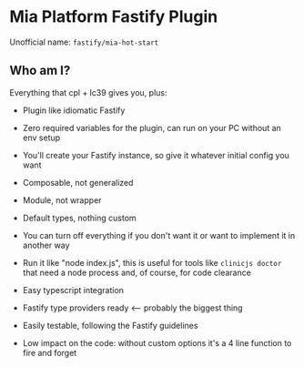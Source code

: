 # Mia Platform Fastify Plugin

Unofficial name: `fastify/mia-hot-start`

## Who am I?

Everything that cpl + lc39 gives you, plus:

- Plugin like idiomatic Fastify

- Zero required variables for the plugin, can run on your PC without an env setup

- You'll create your Fastify instance, so give it whatever initial config you want

- Composable, not generalized

- Module, not wrapper

- Default types, nothing custom

- You can turn off everything if you don't want it or want to implement it in another way

- Run it like "node index.js", this is useful for tools like `clinicjs doctor` that need a node process and, of course, for code clearance

- Easy typescript integration

- Fastify type providers ready <-- probably the biggest thing

- Easily testable, following the Fastify guidelines

- Low impact on the code: without custom options it's a 4 line function to fire and forget

